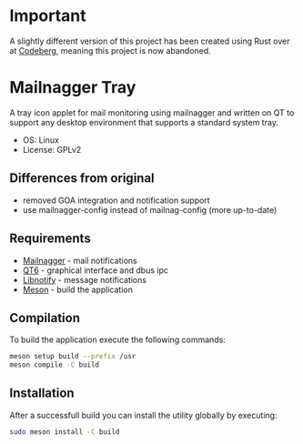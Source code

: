 # Important
A slightly different version of this project has been created using Rust over
at [Codeberg](https://codeberg.org/ireozar/mailnaggertray), meaning this project is now
abandoned.

# Mailnagger Tray

A tray icon applet for mail monitoring using mailnagger and written on QT to
support any desktop environment that supports a standard system tray.

* OS: Linux
* License: GPLv2

## Differences from original

* removed GOA integration and notification support
* use mailnagger-config instead of mailnag-config (more up-to-date)

## Requirements

* [Mailnagger](https://github.com/tikank/mailnagger) - mail notifications
* [QT6](https://www.qt.io/) - graphical interface and dbus ipc
* [Libnotify](https://gitlab.gnome.org/GNOME/libnotify) - message notifications
* [Meson](https://mesonbuild.com/) - build the application

## Compilation

To build the application execute the following commands:

```sh
meson setup build --prefix /usr
meson compile -C build
```

## Installation

After a successfull build you can install the utility globally by executing:

```sh
sudo meson install -C build
```
